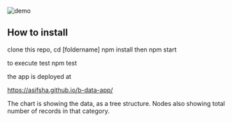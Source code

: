 ![demo](https://raw.githubusercontent.com/asifsha/b-data-app/master/demo/demo.gif)

## How to install
clone this repo, cd [foldername] npm install then npm start

to execute test
npm test

the app is deployed at

https://asifsha.github.io/b-data-app/

The chart is showing the data, as a tree structure. Nodes also showing total number of records in that category.

